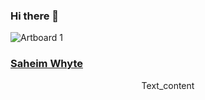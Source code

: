 ### Hi there 👋
![Artboard 1](https://github.com/Sah31m/Sah31m/assets/80918419/621f9f19-71fd-4384-b015-be98bf81515a)
### [Saheim Whyte](https://sah31m.github.io)
<p style="text-align: center;"> Text_content </p>



<!--
**Sah31m/Sah31m** is a ✨ _special_ ✨ repository because its `README.md` (this file) appears on your GitHub profile.

Here are some ideas to get you started:

- 🔭 I’m currently working on ...
- 🌱 I’m currently learning ...
- 👯 I’m looking to collaborate on ...
- 🤔 I’m looking for help with ...
- 💬 Ask me about ...
- 📫 How to reach me: ...
- 😄 Pronouns: ...
- ⚡ Fun fact: ...
-->
